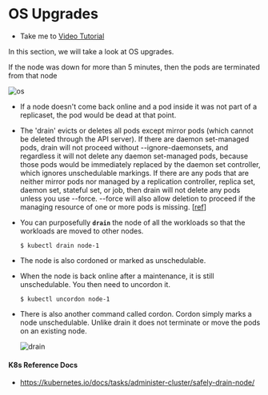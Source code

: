 # OS Upgrades
  - Take me to [Video Tutorial](https://kodekloud.com/topic/os-upgrades/)
  
In this section, we will take a look at OS upgrades.

If the node was down for more than 5 minutes, then the pods are terminated from that node

  ![os](../../images/os.PNG)

- If a node doesn't come back online and a pod inside it was not part of a replicaset, the pod would be dead at that point.
-  The 'drain' evicts or deletes all pods except mirror pods (which cannot be deleted through the API server). If there are daemon set-managed pods, drain will not proceed without --ignore-daemonsets, and regardless it will not delete any daemon set-managed pods, because those pods would be immediately replaced by the daemon set controller, which ignores unschedulable markings. If there are any pods that are neither mirror pods nor managed by a replication controller, replica set, daemon set, stateful set, or job, then drain will not delete any pods unless you use --force. --force will also allow deletion to proceed if the managing resource of one or more pods is missing. [[ref](https://kubernetes.io/docs/reference/generated/kubectl/kubectl-commands#drain)]

- You can purposefully **`drain`** the node of all the workloads so that the workloads are moved to other nodes.
  ```
  $ kubectl drain node-1
  ```
- The node is also cordoned or marked as unschedulable.
- When the node is back online after a maintenance, it is still unschedulable. You then need to uncordon it.
  ```
  $ kubectl uncordon node-1
  ```
- There is also another command called cordon. Cordon simply marks a node unschedulable. Unlike drain it does not terminate or move the pods on an existing node.

  ![drain](../../images/drain.PNG)
  
  
#### K8s Reference Docs
- https://kubernetes.io/docs/tasks/administer-cluster/safely-drain-node/
